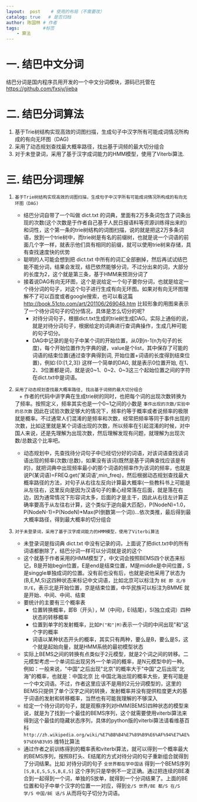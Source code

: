 ```yaml
---
layout:  post    # 使用的布局（不需要改）
catalog: true   # 是否归档
author: 陈国林 # 作者
tags:         #标签
    - 算法
---
```


# 一. 结巴中文分词
  结巴分词是国内程序员用开发的一个中文分词模块，源码已托管在 https://github.com/fxsjy/jieba

# 二. 结巴分词算法
1. 基于Trie树结构实现高效的词图扫描，生成句子中汉字所有可能成词情况所构成的有向无环图（DAG)
2. 采用了动态规划查找最大概率路径，找出基于词频的最大切分组合
3. 对于未登录词，采用了基于汉字成词能力的HMM模型，使用了Viterbi算法.

# 三. 结巴分词理解
1. `基于Trie树结构实现高效的词图扫描，生成句子中汉字所有可能成词情况所构成的有向无环图（DAG) `  
   + 结巴分词自带了一个叫做 dict.txt 的词典，里面有2万多条词包含了词条出现的次数(这个次数是于作者自己基于人民日报语料等资源训练得出来的)和词性，这个第一条的trie树结构的词图扫描，说的就是把这2万多条词语，放到一个trie树中，而trie树是有名的前缀树，也就是说一个词语的前面几个字一样，就表示他们具有相同的前缀，就可以使用trie树来存储，具有查找速度快的优势  
   + 聪明的人可能会想到把 dict.txt 中所有的词汇全部删掉，然后再试试结巴能不能分词，结果会发现，结巴依然能够分词，不过分出来的词，大部分的长度为2，这个就是第三条，基于HMM来预测分词了
   + 接着说DAG有向无环图，这个是说给定一个句子要你分词，也就是给定一个待分词的句子，对这个句子进行生成有向无环图。如果对有向无环图理解不了可以百度或者google搜索，也可以看这篇 http://book.51cto.com/art/201106/269048.htm 比较形象的用图来表示了一个待分词句子的切分情况，具体是怎么切分的呢?
     + 对待分词句子，根据dict.txt生成的trie树生成DAG。实际上通俗的说，就是对待分词句子，根据给定的词典进行查词典操作，生成几种可能的句子切分。
     + DAG中记录的是句子中某个词的开始位置，从0到n-1(n为句子的长度)，每个开始位置作为字典的键，value是个list，其中保存了可能的词语的结束位置(通过查字典得到词, 开始位置+词语的长度得到结束位置)，例如:{0:[1,2,3]} 这样一个简单的DAG, 就是表示0位置开始, 在1、2、3位置都是词，就是说0~1、0~2、0~3这三个起始位置之间的字符在dict.txt中是词语。

2. `采用了动态规划查找最大概率路径, 找出基于词频的最大切分组合`    
   + 作者的代码中讲字典在生成trie树的同时，也把每个词的出现次数转换为了频率。按照定义，频率其实也是一个0~1之间的小数是 `事件出现的次数/实验中的总次数` 因此在试验次数足够大的情况下，频率约等于概率或者说频率的极限就是概率。不过通常人们混淆的是频率和次数，经常把频率等同于事件出现的次数，比如这里就是某个词语出现的次数，所以频率在引起混淆的时候，对中国人来说，还是先理解为出现次数，然后理解发现有问题，就理解为出现次数/总数这个比率吧。 
   + 动态规划中，先查找待分词句子中已经切分好的词语，对该词语查找该词语出现的频率(次数/总数)，如果没有该词(既然是基于词典查找应该是有的)，就把词典中出现频率最小的那个词语的频率作为该词的频率，也就是说P(某词语)=FREQ.get('某词语',min_freq)，然后根据动态规划查找最大概率路径的方法，对句子从右往左反向计算最大概率(一些教科书上可能是从左往右，这里反向是因为汉语句子的重心经常落在后面，就是落在右边，因为通常情况下形容词太多，后面的才是主干，因此从右往左计算正确率要高于从左往右计算，这个类似于逆向最大匹配)，P(NodeN)=1.0，P(NodeN-1)=P(NodeN)*Max(P(倒数第一个词))...依次类推，最后得到最大概率路径，得到最大概率的切分组合  

3. `对于未登录词，采用了基于汉字成词能力的HMM模型，使用了Viterbi算法`   
   + 未登录词是指词典 dict.txt 中没有记录的词，上面说了把dict.txt中的所有词语都删除了，结巴分词一样可以分词就是说的这个   
   + 这个就基于作者采用的HMM模型了，中文词会按照BEMS四个状态来标记，B是开始begin位置，E是end是结束位置，M是middle是中间位置，S是singgle单独成词的位置。没有前也没有后，也就是说他采用了状态为(B,E,M,S)这四种状态来标记中文词语，比如北京可以标注为 `BE 即 北/B 京/E`，表示北是开始位置，京是结束位置，中华民族可以标注为BMME 就是开始、中间、中间、结束  
   + 要统计的主要有三个概率表
     + 位置转换概率，即B（开头），M（中间)，E(结尾)，S(独立成词）四种状态的转移概率
     + 位置到单字的发射概率，比如`P("和"|M)`表示一个词的中间出现"和"这个字的概率
     + 词语以某种状态开头的概率，其实只有两种，要么是B，要么是S，这个就是起始向量，就是HMM系统的最初模型状态
   + 实际上BEMS之间的转换有点类似于2元模型，就是2个词之间的转移。二元模型考虑一个单词后出现另外一个单词的概率，是N元模型中的一种。例如：一般来说，"中国"之后出现"北京"的概率大于"中国"之后出现"北海"的概率，也就是：中国北京 比 中国北海出现的概率大些，更有可能是一个中文词语。不过，作者这里应该不是用的2元分词模型的，这里的BEMS只提供了单个汉字之间的转换，发射概率并没有提供粒度更大的基于词语的发射和转移概率，当然也有可能我理解的不够深入  
   + 给定一个待分词的句子，就是观察序列对HMM(BEMS)四种状态的模型来说，就是为了找到一个最佳的BEMS序列，这个就需要使用viterbi算法来得到这个最佳的隐藏状态序列，具体的python版的viterbi算法请看维基百科 `http://zh.wikipedia.org/wiki/%E7%BB%B4%E7%89%B9%E6%AF%94%E7%AE%97%E6%B3%95` 维特比算法  
   + 通过作者之前训练得到的概率表和viterbi算法，就可以得到一个概率最大的BEMS序列，按照B打头、E结尾的方式对待分词的句子重新组合就得到了分词结果。比如 对待分词的句子 `全世界都在学中国话` 得到一个BEMS序列 `[S,B,E,S,S,S,B,E,S]` 这个序列只是举例不一定正确。通过把连续的BE凑合到一起得到一个词，单独的S放单，就得到一个分词结果了。上面的BE位置和句子中单个汉字的位置一一对应，得到`全/S 世界/BE 都/S 在/S 学/S 中国/BE 话/S` 从而将句子切分为词语。


